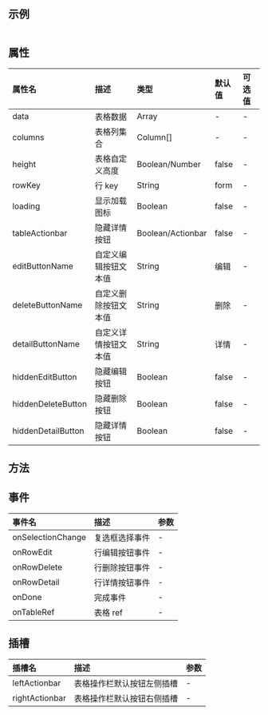 <script setup>
import Table from "../../../src/views/table/index.vue";
</script>

## 示例

<Table></Table>

## 属性

| 属性名             | 描述                 | 类型              | 默认值 | 可选值 |
| :----------------- | :------------------- | :---------------- | :----- | :----- |
| data               | 表格数据             | Array             | -      | -      |
| columns            | 表格列集合           | Column[]          | -      | -      |
| height             | 表格自定义高度       | Boolean/Number    | false  | -      |
| rowKey             | 行 key               | String            | form   | -      |
| loading            | 显示加载图标         | Boolean           | false  | -      |
| tableActionbar     | 隐藏详情按钮         | Boolean/Actionbar | false  | -      |
| editButtonName     | 自定义编辑按钮文本值 | String            | 编辑   | -      |
| deleteButtonName   | 自定义删除按钮文本值 | String            | 删除   | -      |
| detailButtonName   | 自定义详情按钮文本值 | String            | 详情   | -      |
| hiddenEditButton   | 隐藏编辑按钮         | Boolean           | false  | -      |
| hiddenDeleteButton | 隐藏删除按钮         | Boolean           | false  | -      |
| hiddenDetailButton | 隐藏详情按钮         | Boolean           | false  | -      |

## 方法

## 事件

| 事件名            | 描述           | 参数 |
| :---------------- | :------------- | :--- |
| onSelectionChange | 复选框选择事件 | -    |
| onRowEdit         | 行编辑按钮事件 | -    |
| onRowDelete       | 行删除按钮事件 | -    |
| onRowDetail       | 行详情按钮事件 | -    |
| onDone            | 完成事件       | -    |
| onTableRef        | 表格 ref       | -    |

## 插槽

| 插槽名         | 描述                       | 参数 |
| :------------- | :------------------------- | :--- |
| leftActionbar  | 表格操作栏默认按钮左侧插槽 | -    |
| rightActionbar | 表格操作栏默认按钮右侧插槽 | -    |
